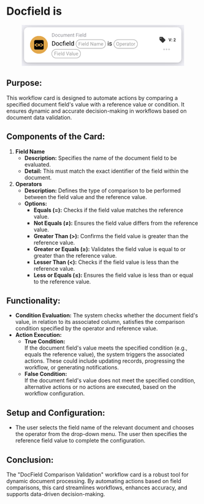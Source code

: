 # Docfield is

<figure><img src="../../../../.gitbook/assets/image (9) (1).png" alt="" width="563"><figcaption></figcaption></figure>

## **Purpose:**

This workflow card is designed to automate actions by comparing a specified document field's value with a reference value or condition. It ensures dynamic and accurate decision-making in workflows based on document data validation.

## **Components of the Card:**

1. **Field Name**
   * **Description:** Specifies the name of the document field to be evaluated.
   * **Detail:** This must match the exact identifier of the field within the document.
2. **Operators**
   * **Description:** Defines the type of comparison to be performed between the field value and the reference value.
   * **Options:**
     * **Equals (=):** Checks if the field value matches the reference value.
     * **Not Equals (≠):** Ensures the field value differs from the reference value.
     * **Greater Than (>):** Confirms the field value is greater than the reference value.
     * **Greater or Equals (≥):** Validates the field value is equal to or greater than the reference value.
     * **Lesser Than (<):** Checks if the field value is less than the reference value.
     * **Less or Equals (≤):** Ensures the field value is less than or equal to the reference value.

## **Functionality:**

* **Condition Evaluation:** The system checks whether the document field's value, in relation to its associated column, satisfies the comparison condition specified by the operator and reference value.
* **Action Execution:**
  * **True Condition:**\
    If the document field's value meets the specified condition (e.g., equals the reference value), the system triggers the associated actions. These could include updating records, progressing the workflow, or generating notifications.
  * **False Condition:**\
    If the document field's value does not meet the specified condition, alternative actions or no actions are executed, based on the workflow configuration.

## **Setup and Configuration:**&#x20;

* The user selects the field name of the relevant document and chooses the operator from the drop-down menu. The user then specifies the reference field value to complete the configuration.

## **Conclusion:**

The "DocField Comparison Validation" workflow card is a robust tool for dynamic document processing. By automating actions based on field comparisons, this card streamlines workflows, enhances accuracy, and supports data-driven decision-making.
